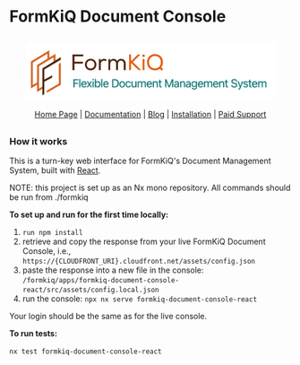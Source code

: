 # FormKiQ Document Console

<div align="center" style="margin: 30px;">
<a href="https://formkiq.com/">
  <img src="https://github.com/formkiq/formkiq-core/raw/master/images/logo.png" style="width:600px;" align="center" />
</a>
<br />
<br />

<div align="center">
    <a href="https://formkiq.com">Home Page</a> |
    <a href="https://docs.formkiq.com">Documentation</a> | 
    <a href="https://blog.formkiq.com">Blog</a> |
    <a href="https://github.com/formkiq/formkiq-core#Installation">Installation</a> |
    <a href="https://www.formkiq.com/pricing">Paid Support</a>
</div>
</div>

### How it works


This is a turn-key web interface for FormKiQ's Document Management System, built with [React](https://reactjs.org/).

NOTE: this project is set up as an Nx mono repository. All commands should be run from ./formkiq

**To set up and run for the first time locally:**

1. `run npm install`
2. retrieve and copy the response from your live FormKiQ Document Console, i.e., `https://{CLOUDFRONT_URI}.cloudfront.net/assets/config.json`
3. paste the response into a new file in the console: `/formkiq/apps/formkiq-document-console-react/src/assets/config.local.json`
4. run the console: `npx nx serve formkiq-document-console-react`

Your login should be the same as for the live console.

**To run tests:**

`nx test formkiq-document-console-react`